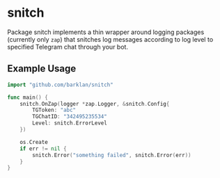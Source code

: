# snitch

Package snitch implements a thin wrapper around logging packages (currently only `zap`)
that snitches log messages according to log level to specified
Telegram chat through your bot.

## Example Usage

```go
import "github.com/barklan/snitch"

func main() {
    snitch.OnZap(logger *zap.Logger, &snitch.Config{
        TGToken: "abc"
        TGChatID: "342495235534"
        Level: snitch.ErrorLevel
    })

    os.Create
    if err != nil {
        snitch.Error("something failed", snitch.Error(err))
    }
}
```
